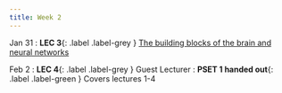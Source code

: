 ```yaml
---
title: Week 2
---
```


Jan 31
: **LEC 3**{: .label .label-grey } [The building blocks of the brain and neural networks](#)

Feb 2
:  **LEC 4**{: .label .label-grey } Guest Lecturer
:  **PSET 1 handed out**{: .label .label-green } Covers lectures 1-4
